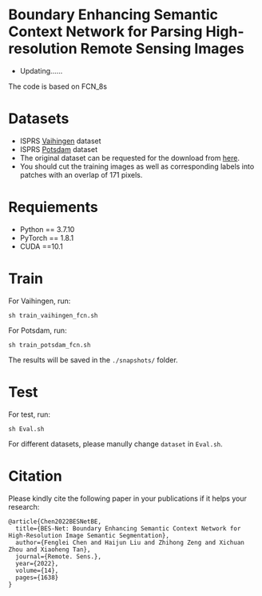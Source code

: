 # Boundary Enhancing Semantic Context Network for Parsing High-resolution Remote Sensing Images
- Updating......

The code is based on FCN_8s

# Datasets
- ISPRS [Vaihingen](https://www2.isprs.org/commissions/comm2/wg4/benchmark/2d-sem-label-vaihingen/) dataset
- ISPRS [Potsdam](https://www2.isprs.org/commissions/comm2/wg4/benchmark/2d-sem-label-potsdam/) dataset
- The original dataset can be requested for the download from [here](https://www2.isprs.org/commissions/comm2/wg4/benchmark/data-request-form/).
- You should cut the training images as well as corresponding labels into patches with an overlap of 171 pixels.

# Requiements
- Python == 3.7.10
- PyTorch == 1.8.1
- CUDA ==10.1

# Train
For Vaihingen, run:
```
sh train_vaihingen_fcn.sh
```
For Potsdam, run:
```
sh train_potsdam_fcn.sh
```
The results will be saved in the `./snapshots/` folder.

# Test
For test, run:
```
sh Eval.sh
```
For different datasets, please manully change `dataset` in `Eval.sh`.

# Citation
Please kindly cite the following paper in your publications if it helps your research:
```
@article{Chen2022BESNetBE,
  title={BES-Net: Boundary Enhancing Semantic Context Network for High-Resolution Image Semantic Segmentation},
  author={Fenglei Chen and Haijun Liu and Zhihong Zeng and Xichuan Zhou and Xiaoheng Tan},
  journal={Remote. Sens.},
  year={2022},
  volume={14},
  pages={1638}
}
```
